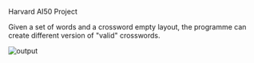  Harvard AI50 Project
 
 Given a set of words and a crossword empty layout, the programme can create different version of "valid" crosswords.
 
![output](https://user-images.githubusercontent.com/70655168/120783631-1f9f6880-c523-11eb-9e15-db018fe0766f.png)
